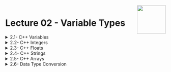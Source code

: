 <img align="right" width="90" height="90" src="https://github.com/cs-MohamedAyman/Computer-Science-Textbooks/blob/master/logos/cpp.jpg">

# Lecture 02 - Variable Types

<details>
	<summary>2.1- C++ Variables</summary>

</details>

<details>
	<summary>2.2- C++ Integers</summary>

</details>

<details>
	<summary>2.3- C++ Floats</summary>

</details>

<details>
	<summary>2.4- C++ Strings</summary>

</details>

<details>
	<summary>2.5- C++ Arrays</summary>

</details>

<details>
	<summary>2.6- Data Type Conversion</summary>

</details>

